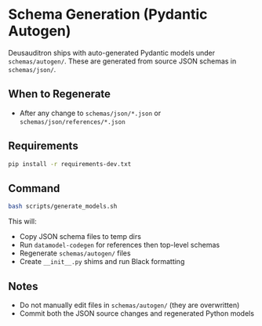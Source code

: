 # Schema Generation (Pydantic Autogen)

Deusauditron ships with auto-generated Pydantic models under `schemas/autogen/`. These are generated from source JSON schemas in `schemas/json/`.

## When to Regenerate

- After any change to `schemas/json/*.json` or `schemas/json/references/*.json`

## Requirements

```bash
pip install -r requirements-dev.txt
```

## Command

```bash
bash scripts/generate_models.sh
```

This will:

- Copy JSON schema files to temp dirs
- Run `datamodel-codegen` for references then top-level schemas
- Regenerate `schemas/autogen/` files
- Create `__init__.py` shims and run Black formatting

## Notes

- Do not manually edit files in `schemas/autogen/` (they are overwritten)
- Commit both the JSON source changes and regenerated Python models
